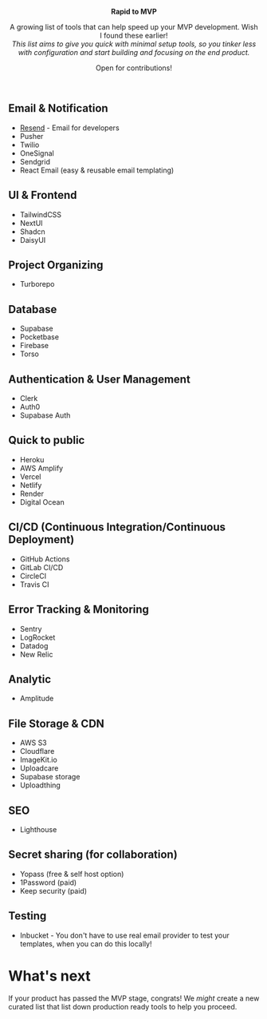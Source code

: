 <p align="center"><strong>Rapid to MVP</strong></p>

<p align="center">
  A growing list of tools that can help speed up your MVP development. Wish I found these earlier! <br/>
  <em>This list aims to give you quick with minimal setup tools, so you tinker less with configuration and start building and focusing on the end product.</em>
</p>

<p align="center">
  Open for contributions!
</p>

<br/>

## Email & Notification
- [Resend](https://resend.com/) - Email for developers
- Pusher
- Twilio
- OneSignal
- Sendgrid
- React Email (easy & reusable email templating)

## UI & Frontend
- TailwindCSS
- NextUI
- Shadcn
- DaisyUI

## Project Organizing
- Turborepo

## Database
- Supabase
- Pocketbase
- Firebase
- Torso

## Authentication & User Management
- Clerk
- Auth0
- Supabase Auth

## Quick to public
- Heroku
- AWS Amplify
- Vercel
- Netlify
- Render
- Digital Ocean

## CI/CD (Continuous Integration/Continuous Deployment)
- GitHub Actions
- GitLab CI/CD
- CircleCI
- Travis CI
  
## Error Tracking & Monitoring
- Sentry
- LogRocket
- Datadog
- New Relic

## Analytic
- Amplitude

## File Storage & CDN
- AWS S3
- Cloudflare
- ImageKit.io
- Uploadcare
- Supabase storage
- Uploadthing

## SEO
- Lighthouse

## Secret sharing (for collaboration)
- Yopass (free & self host option)
- 1Password (paid)
- Keep security (paid)

## Testing
- Inbucket - You don't have to use real email provider to test your templates, when you can do this locally!


# What's next
If your product has passed the MVP stage, congrats! We *might* create a new curated list that list down production ready tools to help you proceed.
